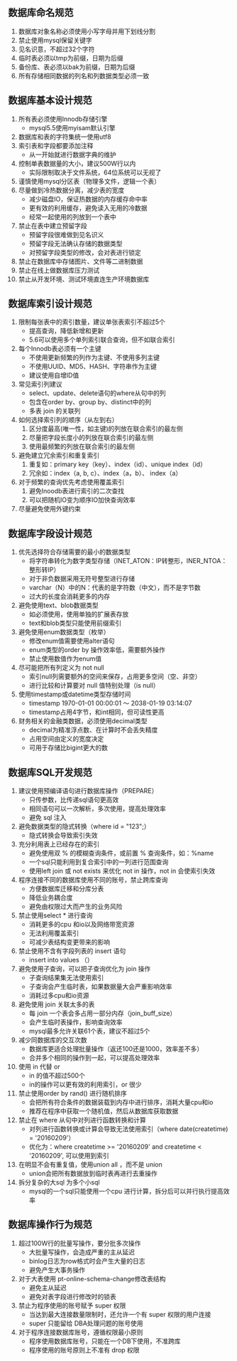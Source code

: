 ## 数据库命名规范
1. 数据库对象名称必须使用小写字母并用下划线分割
2. 禁止使用mysql保留关键字
3. 见名识意，不超过32个字符
4. 临时表必须以tmp为前缀，日期为后缀
5. 备份库、表必须以bak为前缀，日期为后缀
6. 所有存储相同数据的列名和列数据类型必须一致


## 数据库基本设计规范
1. 所有表必须使用Innodb存储引擎
   - mysql5.5使用myisam默认引擎
2. 数据库和表的字符集统一使用utf8
3. 索引表和字段都要添加注释
   - 从一开始就进行数据字典的维护
4. 控制单表数据量的大小，建议500W行以内
   - 实际限制取决于文件系统，64位系统可以无视了
5. 谨慎使用mysql分区表（物理多文件，逻辑一个表）
6. 尽量做到冷热数据分离，减少表的宽度
   - 减少磁盘IO，保证热数据的内存缓存命中率
   - 更有效的利用缓存，避免读入无用的冷数据
   - 经常一起使用的列放到一个表中
7. 禁止在表中建立预留字段
   - 预留字段很难做到见名识义
   - 预留字段无法确认存储的数据类型
   - 对预留字段类型的修改，会对表进行锁定
8. 禁止在数据库中存储图片、文件等二进制数据
9. 禁止在线上做数据库压力测试
10. 禁止从开发环境、测试环境直连生产环境数据库

## 数据库索引设计规范
1. 限制每张表中的索引数量，建议单张表索引不超过5个
   - 提高查询，降低新增和更新
   - 5.6可以使用多个单列索引联合查询，但不如联合索引
2. 每个Innodb表必须有一个主键
   - 不使用更新频繁的列作为主键、不使用多列主键
   - 不使用UUID、MD5、HASH、字符串作为主键
   - 建议使用自增ID值
3. 常见索引列建议
   - select、update、delete语句的where从句中的列
   - 包含在order by、group by、distinct中的列
   - 多表 join 的关联列
4. 如何选择索引列的顺序（从左到右）
   1. 区分度最高(唯一性，如主键)的列放在联合索引的最左侧
   2. 尽量把字段长度小的列放在联合索引的最左侧
   3. 使用最频繁的列放在联合索引的最左侧
5. 避免建立冗余索引和重复索引
   1. 重复如：primary key（key）、index（id）、unique index（id）
   2. 冗余如：index（a, b, c）、index（a，b）、 index（a）
6. 对于频繁的查询优先考虑使用覆盖索引
   1. 避免Inoodb表进行索引的二次查找
   2. 可以把随机IO变为顺序IO加快查询效率
7. 尽量避免使用外键约束

## 数据库字段设计规范
1. 优先选择符合存储需要的最小的数据类型
   - 将字符串转化为数字类型存储（INET_ATON：IP转整形，INER_NTOA：整形转IP）
   - 对于非负数据采用无符号整型进行存储
   - varchar（N）中的N：代表的是字符数（中文），而不是字节数
   - 过大的长度会消耗更多的内存
2. 避免使用text、blob数据类型
   - 如必须使用，使用单独的扩展表存放
   - text和blob类型只能使用前缀索引
3. 避免使用enum数据类型（枚举）
   - 修改enum值需要使用alter语句
   - enum类型的order by 操作效率低，需要额外操作
   - 禁止使用数值作为enum值
4. 尽可能把所有列定义为 not null
   - 索引null列需要额外的空间来保存，占用更多空间（空、非空）
   - 进行比较和计算要对 null 值特别处理（is null）
5. 使用timestamp或datetime类型存储时间
   - timestamp 1970-01-01 00:00:01 ～ 2038-01-19 03:14:07
   - timestamp占用4字节，和int相同，但可读性更高
6. 财务相关的金融类数据，必须使用decimal类型
   - decimal为精准浮点数、在计算时不会丢失精度
   - 占用空间由定义的宽度决定
   - 可用于存储比bigint更大的数

## 数据库SQL开发规范
1. 建议使用预编译语句进行数据库操作（PREPARE）
   - 只传参数，比传递sql语句更高效
   - 相同语句可以一次解析，多次使用，提高处理效率
   - 避免 sql 注入
2. 避免数据类型的隐式转换（where id = "123";）
   - 隐式转换会导致索引失效
3. 充分利用表上已经存在的索引
   - 避免使用双 % 的模糊查询条件，或前置 % 查询条件，如：%name
   - 一个sql只能利用到复合索引中的一列进行范围查询
   - 使用left join 或 not exists 来优化 not in 操作，not in 会使索引失效
4. 程序连接不同的数据库使用不同的账号，禁止跨库查询
   - 方便数据库迁移和分库分表
   - 降低业务耦合度
   - 避免由权限过大而产生的业务风险
5. 禁止使用select * 进行查询
   - 消耗更多的cpu 和io以及网络带宽资源
   - 无法利用覆盖索引
   - 可减少表结构变更带来的影响
6. 禁止使用不含有字段列表的 insert 语句
   - insert into values （）
7. 避免使用子查询，可以把子查询优化为 join 操作
   - 子查询结果集无法使用索引
   - 子查询会产生临时表，如果数据量大会严重影响效率
   - 消耗过多cpu和io资源
8. 避免使用 join 关联太多的表
   - 每 join 一个表会多占用一部分内存（join_buff_size） 
   - 会产生临时表操作，影响查询效率
   - mysql最多允许关联61个表，建议不超过5个
9. 减少同数据库的交互次数
   - 数据库更适合处理批量操作（返还100还是1000，效率差不多）
   - 合并多个相同的操作到一起，可以提高处理效率
10. 使用 in 代替 or
    - in 的值不超过500个
    - in的操作可以更有效的利用索引，or 很少
11. 禁止使用order by rand() 进行随机排序
    - 会把所有符合条件的数据装载到内存中进行排序，消耗大量cpu和io
    - 推荐在程序中获取一个随机值，然后从数据库获取数据
12. 禁止在 where 从句中对列进行函数转换和计算
    - 对列进行函数转换或计算会导致无法使用索引（where date(createtime) = '20160209'）
    - 优化为：where createtime >= '20160209' and createtime < '20160209', 可以使用到索引
13. 在明显不会有重复值，使用union all ，而不是 union
    - union会把所有数据放到临时表再进行去重操作
14. 拆分复杂的大sql 为多个小sql
    - mysql的一个sql只能使用一个cpu 进行计算，拆分后可以并行执行提高效率

## 数据库操作行为规范
1. 超过100W行的批量写操作，要分批多次操作
   - 大批量写操作，会造成严重的主从延迟
   - binlog日志为row格式时会产生大量的日志
   - 避免产生大事务操作
2. 对于大表使用 pt-online-schema-change修改表结构
   - 避免主从延迟
   - 避免对表字段进行修改时的锁表
3. 禁止为程序使用的账号赋予 super 权限
   - 当达到最大连接数量限制时，还允许一个有 super 权限的用户连接
   - super 只能留给 DBA处理问题的账号使用
4. 对于程序连接数据库账号，遵循权限最小原则
   - 程序使用数据库账号，只能在一个DB下使用，不准跨库
   - 程序使用的账号原则上不准有 drop 权限
